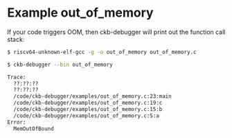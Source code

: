 # Example out_of_memory

If your code triggers OOM, then ckb-debugger will print out the function call stack:

```sh
$ riscv64-unknown-elf-gcc -g -o out_of_memory out_of_memory.c

$ ckb-debugger --bin out_of_memory

Trace:
  ??:??:??
  ??:??:??
  /code/ckb-debugger/examples/out_of_memory.c:23:main
  /code/ckb-debugger/examples/out_of_memory.c:19:c
  /code/ckb-debugger/examples/out_of_memory.c:15:b
  /code/ckb-debugger/examples/out_of_memory.c:5:a
Error:
  MemOutOfBound
```
